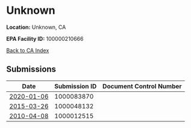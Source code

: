 # Unknown

**Location:** Unknown, CA

**EPA Facility ID:** 100000210666

[Back to CA Index](../../index.md)

## Submissions

| Date | Submission ID | Document Control Number |
|------|--------------|-------------------------|
| [2020-01-06](submissions/1000083870.md) | 1000083870 |  |
| [2015-03-26](submissions/1000048132.md) | 1000048132 |  |
| [2010-04-08](submissions/1000012515.md) | 1000012515 |  |
